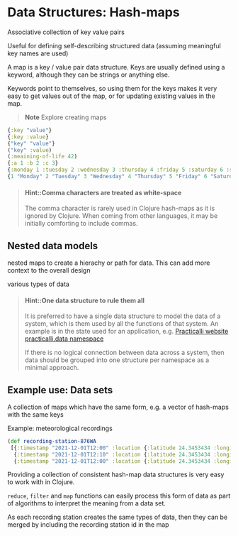 # Data Structures: Hash-maps

Associative collection of key value pairs

Useful for defining self-describing structured data (assuming meaningful key names are used)

A map is a key / value pair data structure.  Keys are usually defined using a keyword, although they can be strings or anything else.

Keywords point to themselves, so using them for the keys makes it very easy to get values out of the map, or for updating existing values in the map.

> **Note** Explore creating maps

```clojure
{:key "value"}
{:key :value}
{"key" "value"}
("key" :value)
(:meaining-of-life 42)
{:a 1 :b 2 :c 3}
{:monday 1 :tuesday 2 :wednesday 3 :thursday 4 :friday 5 :saturday 6 :sunday 7}
{1 "Monday" 2 "Tuesday" 3 "Wednesday" 4 "Thursday" 5 "Friday" 6 "Saturday" 7 "Sunday"}
```

> #### Hint::Comma characters are treated as white-space
> The comma character is rarely used in Clojure hash-maps as it is ignored by Clojure.  When coming from other languages, it may be initially comforting to include commas.


## Nested data models

nested maps to create a hierachy or path for data.  This can add more context to the overall design

various types of data


> #### Hint::One data structure to rule them all
> It is preferred to have a single data structure to model the data of a system, which is them used by all the functions of that system.  An example is in the state used for an application, e.g. [Practicalli website practicalli.data namespace](https://github.com/practicalli/practicalli.github.io/blob/live/src/practicalli/data.cljs)
>
> If there is no logical connection between data across a system, then data should be grouped into one structure per namespace as a minimal approach.


## Example use: Data sets

A collection of maps which have the same form, e.g. a vector of hash-maps with the same keys

Example: meteorological recordings

```clojure
(def recording-station-876WA
 [{:timestamp "2021-12-01T12:00" :location {:latitude 24.3453434 :longitude 10.348888} :temperature 12.4 :rainfail 0.1 :uv-level 0.4}
  {:timestamp "2021-12-01T12:10" :location {:latitude 24.3453434 :longitude 10.348888} :temperature 12.6 :rainfail 0.1 :uv-level 0.45}
  {:timestamp "2021-12-01T12:00" :location {:latitude 24.3453434 :longitude 10.348888} :temperature 12.9 :rainfail 0.1 :uv-level 0.5}])
```

Providing a collection of consistent hash-map data structures is very easy to work with in Clojure.

`reduce`, `filter` and `map` functions can easily process this form of data as part of algorithms to interpret the meaning from a data set.

As each recording station creates the same types of data, then they can be merged by including the recording station id in the map

